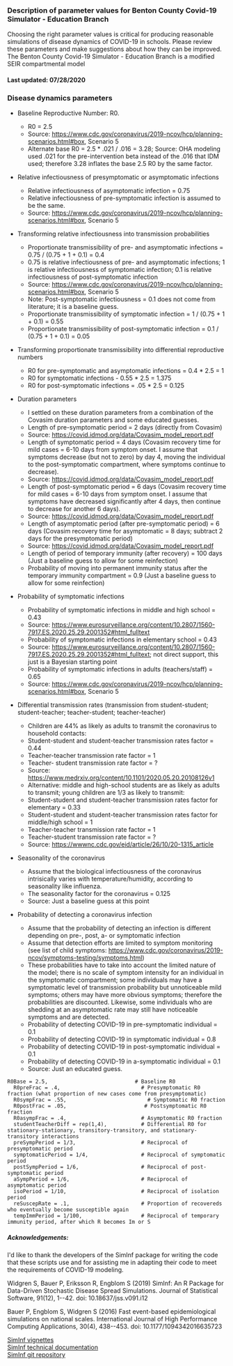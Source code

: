 ### Description of parameter values for Benton County Covid-19 Simulator - Education Branch

Choosing the right parameter values is critical for producing reasonable simulations of disease dynamics of COVID-19 in schools. Please review these parameters and make suggestions about how they can be improved. The Benton County Covid-19 Simulator - Education Branch is a modified SEIR compartmental model

#### Last updated: 07/28/2020

### Disease dynamics parameters
- Baseline Reproductive Number: R0.
  - R0 = 2.5
  - Source: https://www.cdc.gov/coronavirus/2019-ncov/hcp/planning-scenarios.html#box, Scenario 5
  - Alternate base R0 = 2.5 * .021 / .016 = 3.28; Source: OHA modeling used .021 for the pre-intervention beta instead of the .016 that IDM used; therefore 3.28 inflates the base 2.5 R0 by the same factor.
  
- Relative infectiousness of presymptomatic or asymptomatic infections
  - Relative infectiousness of asymptomatic infection = 0.75
  - Relative infectiousness of pre-symptomatic infection is assumed to be the same.
  - Source: https://www.cdc.gov/coronavirus/2019-ncov/hcp/planning-scenarios.html#box, Scenario 5
  
- Transforming relative infectiousness into transmission probabilities
  - Proportionate transmissibility of pre- and asymptomatic infections = 0.75 / (0.75 + 1 + 0.1) = 0.4
  - 0.75 is relative infectiousness of pre- and asymptomatic infections; 1 is relative infectiousness of symptomatic infection; 0.1 is relative infectiousness of post-symptomatic infection
  - Source:  https://www.cdc.gov/coronavirus/2019-ncov/hcp/planning-scenarios.html#box, Scenario 5
  - Note: Post-symptomatic infectiousness = 0.1 does not come from literature; it is a baseline guess.
  - Proportionate transmissibility of symptomatic infection = 1 /  (0.75 + 1 + 0.1) = 0.55
  - Proportionate transmissibility of post-symptomatic infection = 0.1 /  (0.75 + 1 + 0.1) = 0.05
  
- Transforming proportionate transmissibility into differential reproductive numbers
  - R0 for pre-symptomatic and asymptomatic infections = 0.4 * 2.5 = 1
  - R0 for symptomatic infections - 0.55 * 2.5 = 1.375
  - R0 for post-symptomatic infections = .05 * 2.5 = 0.125

- Duration parameters
  - I settled on these duration parameters from a combination of the Covasim duration parameters and some educated guesses.
  - Length of pre-symptomatic period = 2 days (directly from Covasim)
  - Source: https://covid.idmod.org/data/Covasim_model_report.pdf
  - Length of symptomatic period = 4 days (Covasim recovery time for mild cases = 6-10 days from symptom onset. I assume that symptoms decrease (but not to zero) by day 4, moving the individual to the post-symptomatic compartment, where symptoms continue to decrease).
  - Source: https://covid.idmod.org/data/Covasim_model_report.pdf
  - Length of post-symptomatic period = 6 days (Covasim recovery time for mild cases = 6-10 days from symptom onset. I assume that symptoms have decreased significantly after 4 days, then continue to decrease for another 6 days).
  - Source: https://covid.idmod.org/data/Covasim_model_report.pdf
  - Length of asymptomatic period (after pre-symptomatic period) = 6 days (Covasim recovery time for asymptomatic = 8 days; subtract 2 days for the presymptomatic period)
  - Source: https://covid.idmod.org/data/Covasim_model_report.pdf
  - Length of period of temporary immunity (after recovery) = 100 days (Just a baseline guess to allow for some reinfection)
  - Probability of moving into permanent immunity status after the temporary immunity compartment = 0.9 (Just a baseline guess to allow for some reinfection)

- Probability of symptomatic infections
  - Probability of symptomatic infections in middle and high school = 0.43
  - Source: https://www.eurosurveillance.org/content/10.2807/1560-7917.ES.2020.25.29.2001352#html_fulltext
  - Probability of symptomatic infections in elementary school = 0.43
  - Source: https://www.eurosurveillance.org/content/10.2807/1560-7917.ES.2020.25.29.2001352#html_fulltext; not direct support, this just is a Bayesian starting point
  - Probability of symptomatic infections in adults (teachers/staff) = 0.65
  - Source: https://www.cdc.gov/coronavirus/2019-ncov/hcp/planning-scenarios.html#box, Scenario 5

- Differential transmission rates (transmission from student-student; student-teacher; teacher-student; teacher-teacher)
  - Children are 44% as likely as adults to transmit the coronavirus to household contacts:
  - Student-student and student-teacher transmission rates factor = 0.44
  - Teacher-teacher transmission rate factor = 1
  - Teacher- student transmission rate factor = ?
  - Source: https://www.medrxiv.org/content/10.1101/2020.05.20.20108126v1
  - Alternative: middle and high-school students are as likely as adults to transmit; young children are 1/3 as likely to transmit:
  - Student-student and student-teacher transmission rates factor for elementary = 0.33
  - Student-student and student-teacher transmission rates factor for middle/high school = 1
  - Teacher-teacher transmission rate factor = 1
  - Teacher-student transmission rate factor = ?
  - Source: https://wwwnc.cdc.gov/eid/article/26/10/20-1315_article

- Seasonality of the coronavirus
  - Assume that the biological infectiousness of the coronavirus intrisically varies with temperature/humidity, according to seasonality like influenza.
  - The seasonality factor for the coronavirus = 0.125
  - Source: Just a baseline guess at this point
 
 - Probability of detecting a coronavirus infection
   - Assume that the probability of detecting an infection is different depending on pre-, post, a- or symptomatic infection
   - Assume that detection efforts are limited to symptom monitoring (see list of child symptoms: https://www.cdc.gov/coronavirus/2019-ncov/symptoms-testing/symptoms.html)
   - These probabilities have to take into account the limited nature of the model; there is no scale of symptom intensity for an individual in the symptomatic compartment; some individuals may have a symptomatic level of transmission probability but unnoticeable mild symptoms; others may have more obvious symptoms; therefore the probabilities are discounted. Likewise, some individuals who are shedding at an asymptomatic rate may still have noticeable symptoms and are detected.
   - Probability of detecting COVID-19 in pre-symptomatic individual = 0.1
   - Probability of detecting COVID-19 in symptomatic individual = 0.8
   - Probability of detecting COVID-19 in post-symptomatic individual = 0.1
   - Probability of detecting COVID-19 in a-symptomatic individual = 0.1
   - Source: Just an educated guess.
   


```
R0Base = 2.5,                            # Baseline R0
  R0preFrac = .4,                          # Presymptomatic R0 fraction (what proportion of new cases come from presymptomatic)
  R0sympFrac = .55,                          # Symptomatic R0 fraction
  R0postFrac = .05,                         # Postsymptomatic R0 fraction
  R0asympFrac = .4,                        # Asymptomatic R0 fraction
  studentTeacherDiff = rep(1,4),           # Differential R0 for stationary-stationary, transitory-transitory, and stationary-transitory interactions
  preSympPeriod = 1/3,                     # Reciprocal of presymptomatic period
  symptomaticPeriod = 1/4,                 # Reciprocal of symptomatic period
  postSympPeriod = 1/6,                    # Reciprocal of post-symptomatic period
  aSympPeriod = 1/6,                       # Reciprocal of asymptomatic period
  isoPeriod = 1/10,                        # Reciprocal of isolation period
  reSuscepRate = .1,                       # Proportion of recovereds who eventually become susceptible again
  tempImmPeriod = 1/100,                   # Reciprocal of temporary immunity period, after which R becomes Im or S
```


##### Acknowledgements:
I'd like to thank the developers of the SimInf package for writing the code that these scripts use and for assisting me in adapting their code to meet the requirements of COVID-19 modeling.  

Widgren S, Bauer P, Eriksson R, Engblom S (2019) SimInf: An R Package for Data-Driven Stochastic Disease Spread Simulations. Journal of Statistical Software, 91(12), 1--42. doi: 10.18637/jss.v091.i12  

Bauer P, Engblom S, Widgren S (2016) Fast event-based epidemiological simulations on national scales. International Journal of High Performance Computing Applications, 30(4), 438--453. doi: 10.1177/1094342016635723

[SimInf vignettes](https://cran.r-project.org/web/packages/SimInf/vignettes/SimInf.pdf)  
[SimInf technical documentation](https://cran.r-project.org/web/packages/SimInf/SimInf.pdf)  
[SimInf git repository](https://github.com/stewid/SimInf)

